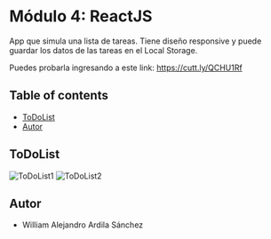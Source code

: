 # Módulo 4: ReactJS

App que simula una lista de tareas. Tiene diseño responsive y puede guardar los datos de las tareas en el Local Storage. 

Puedes probarla ingresando a este link: https://cutt.ly/QCHU1Rf

## Table of contents
  - [ToDoList](#todolist)
  - [Autor](#autor)
## ToDoList
![](https://i.imgur.com/aBfC6fo.png "ToDoList1")
![](https://i.imgur.com/qwFVAQh.png "ToDoList2")

## Autor
- William Alejandro Ardila Sánchez